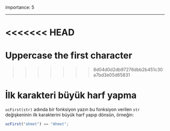 importance: 5

---

<<<<<<< HEAD
=======
# Uppercase the first character
>>>>>>> 8d04d0d2db97276dbb2b451c30a7bd3e05d65831

# İlk karakteri büyük harf yapma

`ucFirst(str)` adında bir fonksiyon yazın bu fonksiyon verilen `str` değişkeninin ilk karakterini büyük harf yapıp dönsün, örneğin:

```js
ucFirst("ahmet") == "Ahmet";
```
